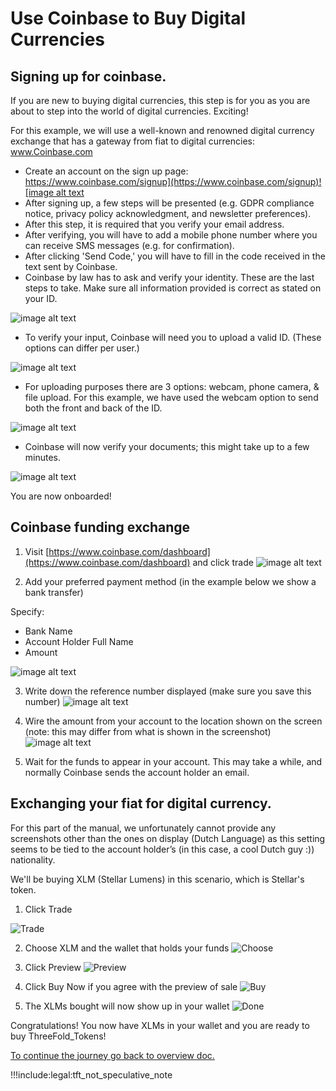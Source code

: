 # Use Coinbase to Buy Digital Currencies

## Signing up for coinbase.

If you are new to buying digital currencies, this step is for you as you are about to step into the world of digital currencies. Exciting!

For this example, we will use a well-known and renowned digital currency exchange that has a gateway from fiat to digital currencies: www.Coinbase.com

- Create an account on the sign up page: [https://www.coinbase.com/signup](https://www.coinbase.com/signup)![image alt text](img/xlm_solar_tft_manual_image_0.png)
- After signing up, a few steps will be presented (e.g. GDPR compliance notice, privacy policy acknowledgment, and newsletter preferences).
- After this step, it is required that you verify your email address.
- After verifying, you will have to add a mobile phone number where you can receive SMS messages (e.g. for confirmation).
- After clicking 'Send Code,' you will have to fill in the code received in the text sent by Coinbase.
- Coinbase by law has to ask and verify your identity. These are the last steps to take. Make sure all information provided is correct as stated on your ID.

![image alt text](img/xlm_solar_tft_manual_image_5.png)


- To verify your input, Coinbase will need you to upload a valid ID. (These options can differ per user.)

![image alt text](img/xlm_solar_tft_manual_image_6.png)

- For uploading purposes there are 3 options: webcam, phone camera, & file upload. For this example, we have used the webcam option to send both the front and back of the ID.

![image alt text](img/xlm_solar_tft_manual_image_7.png)

- Coinbase will now verify your documents; this might take up to a few minutes.

![image alt text](img/xlm_solar_tft_manual_image_8.png)

You are now onboarded!

## Coinbase funding exchange

1. Visit [https://www.coinbase.com/dashboard](https://www.coinbase.com/dashboard) and click trade
   ![image alt text](img/xlm_solar_tft_manual_image_9.png)

2. Add your preferred payment method (in the example below we show a bank transfer)

Specify:

- Bank Name
- Account Holder Full Name
- Amount

![image alt text](img/xlm_solar_tft_manual_image_10.png)

3. Write down the reference number displayed (make sure you save this number)
   ![image alt text](img/xlm_solar_tft_manual_image_11.png)

4. Wire the amount from your account to the location shown on the screen (note: this may differ from what is shown in the screenshot)
   ![image alt text](img/xlm_solar_tft_manual_image_12.png)

5. Wait for the funds to appear in your account. This may take a while, and normally Coinbase sends the account holder an email.

## Exchanging your fiat for digital currency.

For this part of the manual, we unfortunately cannot provide any screenshots other than the ones on display (Dutch Language) as this setting seems to be tied to the account holder’s (in this case, a cool Dutch guy :)) nationality.

We'll be buying XLM (Stellar Lumens) in this scenario, which is Stellar's token.

1. Click Trade

![Trade](img/xlm_solar_tft_manual_image_13.png)

2. Choose XLM and the wallet that holds your funds
   ![Choose](img/xlm_solar_tft_manual_image_14.png)

3. Click Preview
   ![Preview](img/xlm_solar_tft_manual_image_15.png)

4. Click Buy Now if you agree with the preview of sale
   ![Buy](img/xlm_solar_tft_manual_image_16.png)

5. The XLMs bought will now show up in your wallet
   ![Done](img/xlm_solar_tft_manual_image_17.png)

Congratulations! You now have XLMs in your wallet and you are ready to buy ThreeFold_Tokens!

[To continue the journey go back to overview doc.](fiat_to_tft)



!!!include:legal:tft_not_speculative_note
